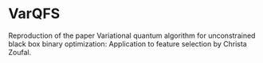 # VarQFS
Reproduction of the paper Variational quantum algorithm for unconstrained black box binary optimization: Application to feature selection by Christa Zoufal.
